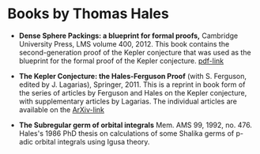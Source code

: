 # Books by Thomas Hales

+ **Dense Sphere Packings: a blueprint for formal proofs,** Cambridge
  University Press, LMS volume 400, 2012.  This book contains the
  second-generation proof of the Kepler conjecture that was used as
  the blueprint for the formal proof of the Kepler conjecture.
  [pdf-link](https://github.com/flyspeck/flyspeck/blob/master/downloads/DenseSpherePackings.pdf)

+ **The Kepler Conjecture: the Hales-Ferguson Proof** (with
  S. Ferguson, edited by J. Lagarias), Springer, 2011.  This is a
  reprint in book form of the series of articles by Ferguson and Hales
  on the Kepler conjecture, with supplementary articles by Lagarias.
   The individual articles are available on the [ArXiv-link](http://arxiv.org/find/grp_math/1/AND+OR+ti:+Kepler+ti:+Sphere+au:+Hales_T/0/1/0/1998,1999,2000,2001,2002/0/1)

+ **The Subregular germ of orbital integrals** Mem. AMS 99, 1992,
no. 476.  Hales's 1986 PhD thesis on calculations of some Shalika
germs of p-adic orbital integrals using Igusa theory.

